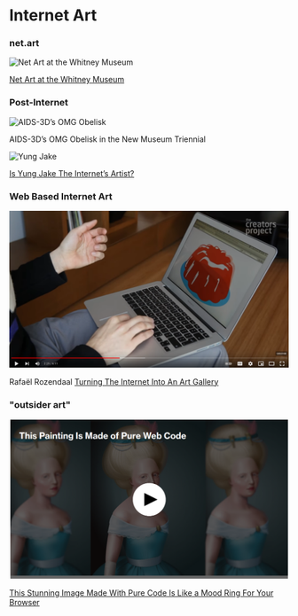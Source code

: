 # Internet Art

### net.art

![Net Art at the Whitney Museum](https://i3.ytimg.com/vi/e1ehF1tOoaA/maxresdefault.jpg)

[Net Art at the Whitney Museum](https://www.youtube.com/watch?v=e1ehF1tOoaA)

### Post-Internet

![AIDS-3D’s OMG Obelisk](https://news.artnet.com/app/news-upload/2015/12/aids-3d.jpg)

AIDS-3D’s OMG Obelisk in the New Museum Triennial

![Yung Jake](https://i3.ytimg.com/vi/MBPvLMfiSJU/maxresdefault.jpg)

[Is Yung Jake The Internet’s Artist?](https://www.youtube.com/watch?v=MBPvLMfiSJU)

### Web Based Internet Art

![Rafaël Rozendaal](images/rozendaal.png)

Rafaël Rozendaal [Turning The Internet Into An Art Gallery](https://www.youtube.com/watch?v=q2PlTV-RvnE)

### "outsider art"

![Diana Smith](images/smith.png)

[This Stunning Image Made With Pure Code Is Like a Mood Ring For Your Browser](https://www.vice.com/en/article/9kgx7p/painting-made-with-code-html-pure-css-browser-art-diana-smith)
